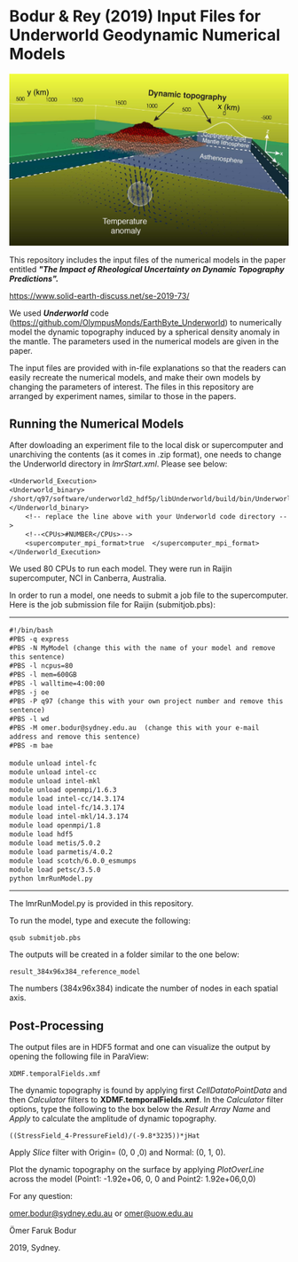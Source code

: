 # Bodur & Rey (2019) Input Files for Underworld Geodynamic Numerical Models 

![Figure2.jpg](Figure2.jpg)

   This repository includes the input files of the numerical models in the paper entitled **_"The Impact of Rheological Uncertainty on Dynamic Topography Predictions"._** 
   
https://www.solid-earth-discuss.net/se-2019-73/

   We used **_Underworld_** code (https://github.com/OlympusMonds/EarthByte_Underworld) to numerically model the dynamic topography induced by a spherical density anomaly in the mantle. The parameters used in the numerical models are given in the paper. 

The input files are provided with in-file explanations so that the readers can easily recreate the numerical models, and make their own models by changing the parameters of interest. The files in this repository are arranged by experiment names, similar to those in the papers.

## Running the Numerical Models
After dowloading an experiment file to the local disk or supercomputer and unarchiving the contents (as it comes in .zip format), one needs to change the Underworld directory in _lmrStart.xml_. Please see below: 

	<Underworld_Execution>
  	<Underworld_binary> /short/q97/software/underworld2_hdf5p/libUnderworld/build/bin/Underworld </Underworld_binary>
		<!-- replace the line above with your Underworld code directory -->
		<!--<CPUs>#NUMBER</CPUs>--> 
		<supercomputer_mpi_format>true  </supercomputer_mpi_format>
 	</Underworld_Execution>
   
We used 80 CPUs to run each model. They were run in Raijin supercomputer, NCI in Canberra, Australia. 

In order to run a model, one needs to submit a job file to the supercomputer. Here is the job submission file for Raijin (submitjob.pbs):

-------------------

	#!/bin/bash
	#PBS -q express
	#PBS -N MyModel (change this with the name of your model and remove this sentence)
	#PBS -l ncpus=80
	#PBS -l mem=600GB
	#PBS -l walltime=4:00:00 
	#PBS -j oe 
	#PBS -P q97 (change this with your own project number and remove this sentence)
	#PBS -l wd 
	#PBS -M omer.bodur@sydney.edu.au  (change this with your e-mail address and remove this sentence)
	#PBS -m bae 

	module unload intel-fc
	module unload intel-cc
	module unload intel-mkl
	module unload openmpi/1.6.3
	module load intel-cc/14.3.174
	module load intel-fc/14.3.174
	module load intel-mkl/14.3.174
	module load openmpi/1.8
	module load hdf5
	module load metis/5.0.2
	module load parmetis/4.0.2
	module load scotch/6.0.0_esmumps
	module load petsc/3.5.0
	python lmrRunModel.py

-------------------

The lmrRunModel.py is provided in this repository.

To run the model, type and execute the following: 

	qsub submitjob.pbs

The outputs will be created in a folder similar to the one below:

	result_384x96x384_reference_model

The numbers (384x96x384) indicate the number of nodes in each spatial axis.


## Post-Processing

The output files are in HDF5 format and one can visualize the output by opening the following file in ParaView:

	XDMF.temporalFields.xmf

The dynamic topography is found by applying first _CellDatatoPointData_ and then _Calculator_ filters to __XDMF.temporalFields.xmf__. In the _Calculator_ filter options, type the following to the box below the _Result Array Name_ and _Apply_  to calculate the amplitude of dynamic topography.

	((StressField_4-PressureField)/(-9.8*3235))*jHat

Apply _Slice_ filter with Origin= (0, 0 ,0) and Normal: (0, 1, 0). 

Plot the dynamic topography on the surface by applying _PlotOverLine_ across the model (Point1: -1.92e+06, 0, 0 and Point2: 1.92e+06,0,0) 

For any question:

omer.bodur@sydney.edu.au or omer@uow.edu.au

Ömer Faruk Bodur

2019, Sydney.
